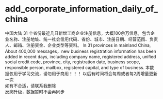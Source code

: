 # add_corporate_information_daily_of_china
中国大陆 31 个省份最近几日新增工商企业注册信息，大概100余万信息，包含企业名称、注册地址、统一社会信用代码、省份、城市、注册日期、经营范围、负责人、邮箱、注册资金、企业类型等资料。 In 31 provinces in mainland China, About 400,000 messages，new business registration information has been added in recent days, including company name, registered address, unified social credit code, province, city, registration date, business scope, responsible person, mailbox, registered capital, and type of business.
本数据仅用于学习交流，请勿用于商用！！！ 
以后有时间将会每周或者每2周增量更新一次  
如有不合适，请联系我删除   
反爬升级，数据暂时不会再同步
